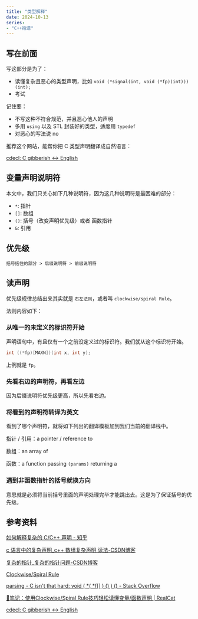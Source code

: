 ```yaml
---
title: "类型解释"
date: 2024-10-13
series: 
- "C++拾遗"
---
```


## 写在前面

写这部分是为了：

- 读懂复杂且恶心的类型声明，比如 `void (*signal(int, void (*fp)(int)))(int);`
- 考试

记住要：

- 不写这种不符合规范，并且恶心他人的声明
- 多用 `using` 以及 STL 封装好的类型，适度用 `typedef`
- 对恶心的写法说 no

推荐这个网站，能帮你把 C 类型声明翻译成自然语言：

[cdecl: C gibberish ↔ English](https://cdecl.org/)

## 变量声明说明符

本文中，我们只关心如下几种说明符，因为这几种说明符是最困难的部分：

- `*`: 指针
- `[]`: 数组
- `()`: 括号（改变声明优先级）或者 函数指针
- `&`: 引用

## 优先级

```text
括号括住的部分 > 后缀说明符 > 前缀说明符
```

## 读声明

优先级规律总结出来其实就是 `右左法则`，或者叫 `clockwise/spiral Rule`。

法则内容如下：

### 从唯一的未定义的标识符开始

声明语句中，有且仅有一个之前没定义过的标识符。我们就从这个标识符开始。

```cpp
int ((*fp)[MAXN])(int x, int y);
```

上例就是 `fp`。

### 先看右边的声明符，再看左边

因为后缀说明符优先级更高，所以先看右边。

### 将看到的声明符转译为英文

看到了哪个声明符，就将如下列出的翻译模板加到我们当前的翻译栈中。

指针 / 引用：a pointer / reference to

数组：an array of 

函数：a function passing `(params)` returning a

### 遇到非函数指针的括号就换方向

意思就是必须将当前括号里面的声明处理完毕才能跳出去。这是为了保证括号的优先级。

## 参考资料

[如何解释复杂的 C/C++ 声明 - 知乎](https://zhuanlan.zhihu.com/p/424038529)

[c 语言中的复杂声明_c++ 数组复杂声明 读法-CSDN博客](https://blog.csdn.net/authorowen/article/details/7341541)

[复杂的指针_复杂的指针问题-CSDN博客](https://blog.csdn.net/bichenggui/article/details/4648843)

[Clockwise/Spiral Rule](https://c-faq.com/decl/spiral.anderson.html)

[parsing - C isn't that hard: void ( *( *f[] ) () ) () - Stack Overflow](https://stackoverflow.com/questions/34548762/c-isnt-that-hard-void-f/34560439#34560439)

[📝笔记：使用Clockwise/Spiral Rule技巧轻松读懂变量/函数声明 | RealCat](https://vincentqin.tech/posts/clockwise-rule/)

[cdecl: C gibberish ↔ English](https://cdecl.org/)